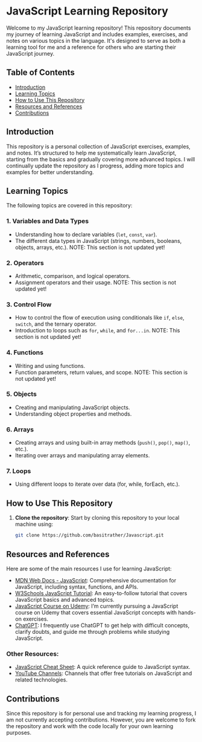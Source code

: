 # JavaScript Learning Repository

Welcome to my JavaScript learning repository! This repository documents my journey of learning JavaScript and includes examples, exercises, and notes on various topics in the language. It's designed to serve as both a learning tool for me and a reference for others who are starting their JavaScript journey.

## Table of Contents
- [Introduction](#introduction)
- [Learning Topics](#learning-topics)
- [How to Use This Repository](#how-to-use-this-repository)
- [Resources and References](#resources-and-references)
- [Contributions](#contributions)

## Introduction

This repository is a personal collection of JavaScript exercises, examples, and notes. It’s structured to help me systematically learn JavaScript, starting from the basics and gradually covering more advanced topics. I will continually update the repository as I progress, adding more topics and examples for better understanding.

## Learning Topics

The following topics are covered in this repository:

### 1. **Variables and Data Types**
   - Understanding how to declare variables (`let`, `const`, `var`).
   - The different data types in JavaScript (strings, numbers, booleans, objects, arrays, etc.).
   NOTE: This section is not updated yet!
### 2. **Operators**
   - Arithmetic, comparison, and logical operators.
   - Assignment operators and their usage.
   NOTE: This section is not updated yet!
### 3. **Control Flow**
   - How to control the flow of execution using conditionals like `if`, `else`, `switch`, and the ternary operator.
   - Introduction to loops such as `for`, `while`, and `for...in`.
   NOTE: This section is not updated yet!
### 4. **Functions**
   - Writing and using functions.
   - Function parameters, return values, and scope.
   NOTE: This section is not updated yet!
### 5. **Objects**
   - Creating and manipulating JavaScript objects.
   - Understanding object properties and methods.

### 6. **Arrays**
   - Creating arrays and using built-in array methods (`push()`, `pop()`, `map()`, etc.).
   - Iterating over arrays and manipulating array elements.

### 7. **Loops**
   - Using different loops to iterate over data (for, while, forEach, etc.).

## How to Use This Repository

1. **Clone the repository**: Start by cloning this repository to your local machine using:
   ```bash
   git clone https://github.com/basitrather/Javascript.git
   
## Resources and References

Here are some of the main resources I use for learning JavaScript:

- [MDN Web Docs - JavaScript](https://developer.mozilla.org/en-US/docs/Web/JavaScript): Comprehensive documentation for JavaScript, including syntax, functions, and APIs.
- [W3Schools JavaScript Tutorial](https://www.w3schools.com/js/): An easy-to-follow tutorial that covers JavaScript basics and advanced topics.
- [JavaScript Course on Udemy](https://www.udemy.com/share/101Wfe3@jraYoaWNbHZaRlbu9mpcx3zvE1SjmF8h9KCHTN1SPwSeVA1NBLXCw0X_kumVHaORZQ==/): I’m currently pursuing a JavaScript course on Udemy that covers essential JavaScript concepts with hands-on exercises.
- [ChatGPT](https://chat.openai.com/): I frequently use ChatGPT to get help with difficult concepts, clarify doubts, and guide me through problems while studying JavaScript.

### Other Resources:
- [JavaScript Cheat Sheet](https://www.codecademy.com/articles/cheat-sheet-javascript): A quick reference guide to JavaScript syntax.
- [YouTube Channels](https://www.youtube.com/c/TraversyMedia): Channels that offer free tutorials on JavaScript and related technologies.

## Contributions

Since this repository is for personal use and tracking my learning progress, I am not currently accepting contributions. However, you are welcome to fork the repository and work with the code locally for your own learning purposes.


